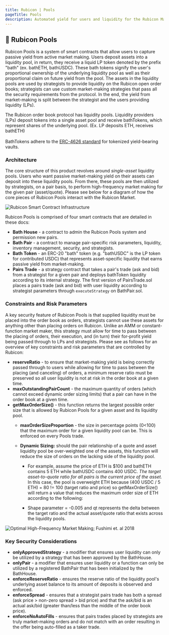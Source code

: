 ```yaml
---
title: Rubicon | Pools
pageTitle: Pools
description: Automated yield for users and liquidity for the Rubicon Market
---
```


## 🌊 Rubicon Pools

Rubicon Pools is a system of smart contracts that allow users to capture passive yield from active market making. Users deposit assets into a liquidity pool, in return, they receive a liquid LP token denoted by the prefix "bath" (ex. bathETH, bathUSDC). These bath tokens signify the user's proportional ownership of the underlying liquidity pool as well as their proportional claim on future yield from the pool. The assets in the liquidity pools are used by strategists to provide liquidity on the Rubicon open order books; strategists can use custom market-making strategies that pass all the security requirements from the protocol. In the end, the yield from market-making is split between the strategist and the users providing liquidity (LPs).

The Rubicon order book protocol has liquidity pools. Liquidity providers (LPs) deposit tokens into a single asset pool and receive bathTokens, which represent shares of the underlying pool. (Ex. LP deposits ETH, receives bathETH)\
\
BathTokens adhere to the [ERC-4626 standard](https://ethereum.org/en/developers/docs/standards/tokens/erc-4626/) for tokenized yield-bearing vaults.

### Architecture

The core structure of this product revolves around _single-asset_ liquidity pools. Users who want passive market-making yield on their assets can deposit into these liquidity pools. From there, these pools are then utilized by strategists, on a pair basis, to perform high-frequency market making for the given pair (asset/quote). Please see below for a diagram of how the core pieces of Rubicon Pools interact with the Rubicon Market.

![Rubicon Smart Contract Infrastructure](</assets/image(83).png>)

Rubicon Pools is comprised of four smart contracts that are detailed in these docs:

* **Bath House** - a contract to admin the Rubicon Pools system and permission new pairs.
* **Bath Pair** - a contract to manage pair-specific risk parameters, liquidity, inventory management, security, and strategists.
* **Bath Token** - an ERC-20 "bath" token (e.g. "bathUSDC" is the LP token for contributed USDC) that represents asset-specific liquidity that earns passive yield from market-making.
* **Pairs Trade** - a strategy contract that takes a pair's trade (ask and bid) from a strategist for a given pair and deploys bathToken liquidity according to its internal strategy. The first version of PairsTrade.sol places a pairs trade (ask and bid) with user liquidity according to strategist parameters through `executeStrategy` on BathPair.sol.

### Constraints and Risk Parameters

A key security feature of Rubicon Pools is that supplied liquidity must be placed into the order book as orders, strategists cannot use these assets for anything other than placing orders on Rubicon. Unlike an AMM or constant-function market maker, this strategy must allow for time to pass between the placing of orders, their execution, and (in turn) their for-profit yield being passed through to LPs and strategists. Please see as follows for an overview of key constraints and risk parameters that are controlled by Rubicon:

* **reserveRatio** - to ensure that market-making yield is being correctly passed through to users while allowing for time to pass between the placing (and canceling) of orders, a minimum reserve ratio must be preserved so all user liquidity is not at risk in the order book at a given time.
* **maxOutstandingPairCount** - the maximum quantity of orders (which cannot exceed dynamic order sizing limits) that a pair can have in the order book at a given time.
* **getMaxOrderSize()** - this function returns the largest possible order size that is allowed by Rubicon Pools for a given asset and its liquidity pool.
  * **maxOrderSizeProportion** - the size in percentage points (0<100) that the maximum order for a given liquidity pool can be. This is enforced on every Pools trade.
  *   **Dynamic Sizing:** should the pair relationship of a quote and asset liquidity pool be over-weighted one of the assets, this function will reduce the size of orders on the lacking side of the liquidity pool.

      * For example, assume the price of ETH is $100 and bathETH contains 5 ETH while bathUSDC contains 400 USDC. _The target asset-to-quote ratio for all pairs is the current price of the asset._ In this case, the pool is overweight ETH because (400 USDC / 5 ETH) = 80 != 100 (target ratio and price) so getMaxOrderSize() will return a value that reduces the maximum order size of ETH according to the following:



      * Shape parameter = -0.005 and qt represents the delta between the target ratio and the actual asset/quote ratio that exists across the liquidity pools.

![Optimal High-Frequency Market Making; Fushimi et. al 2018](</assets/image(32).png>)

### Key Security Considerations

* **onlyApprovedStrategy** - a modifier that ensures user liquidity can only be utilized by a strategy that has been approved by the BathHouse.
* **onlyPair** - a modifier that ensures user liquidity or a function can only be utilized by a registered BathPair that has been initialized by the BathHouse.
* **enforceReserveRatio** - ensures the reserve ratio of the liquidity pool's underlying asset balance to its amount of deposits is observed and enforced.
* **enforceSpread** - ensures that a strategist pairs trade has both a spread (ask price > non-zero spread > bid price) and that the ask/bid is an actual ask/bid (greater than/less than the middle of the order book price).
* **enforceNoAutoFills** - ensures that pairs trades placed by strategists are truly market-making orders and do not match with an order resulting in the offer being auto-filled as a taker trade.
